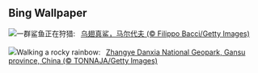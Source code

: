 ## Bing Wallpaper
![](https://www.bing.com/th?id=OHR.BlacktipSharks_ZH-CN6532659465_UHD.jpg&w=1000)一群鲨鱼正在狩猎:&nbsp;&ensp;[乌翅真鲨，马尔代夫 (© Filippo Bacci/Getty Images)](https://www.bing.com/th?id=OHR.BlacktipSharks_ZH-CN6532659465_UHD.jpg)
<br><br/>
![](https://www.bing.com/th?id=OHR.ZhangyeGeopark_EN-US3229882052_UHD.jpg&w=1000)Walking a rocky rainbow:&nbsp;&ensp;[Zhangye Danxia National Geopark, Gansu province, China (© TONNAJA/Getty Images)](https://www.bing.com/th?id=OHR.ZhangyeGeopark_EN-US3229882052_UHD.jpg)
<br><br/>
